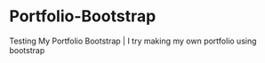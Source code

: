 # Portfolio-Bootstrap
Testing My Portfolio Bootstrap | 
I try making my own portfolio using bootstrap
